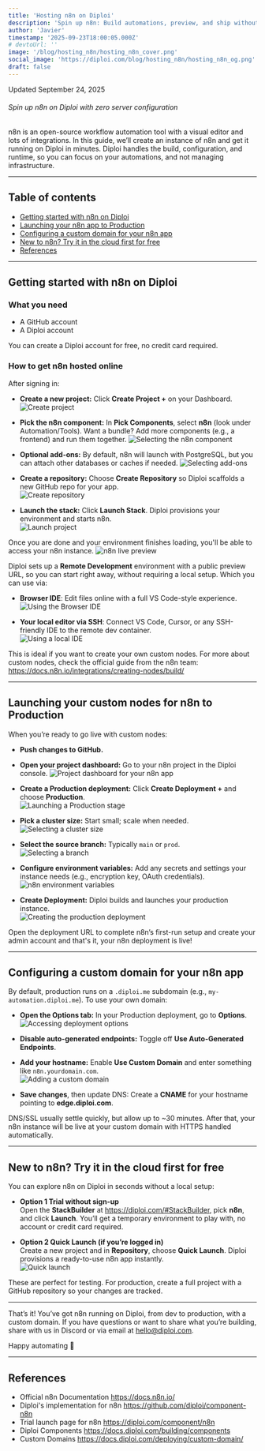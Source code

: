 ```yaml
---
title: 'Hosting n8n on Diploi'
description: 'Spin up n8n: Build automations, preview, and ship without DevOps.'
author: 'Javier'
timestamp: '2025-09-23T18:00:05.000Z'
# devtoUrl: ''
image: '/blog/hosting_n8n/hosting_n8n_cover.png'
social_image: 'https://diploi.com/blog/hosting_n8n/hosting_n8n_og.png'
draft: false
---
```


Updated <time datetime="2025-09-24T01:00:05.000Z">September 24, 2025</time>

###### Spin up n8n on Diploi with zero server configuration

n8n is an open-source workflow automation tool with a visual editor and lots of integrations. In this guide, we’ll create an instance of n8n and get it running on Diploi in minutes. Diploi handles the build, configuration, and runtime, so you can focus on your automations, and not managing infrastructure.

<!-- <div style="display:flex; justify-content:center; width:100%">
    <iframe width="560" height="315" src="https://www.youtube.com/embed/IaK1I37tHGE?si=eTwLhYkY4P86an-p" title="Launching n8n on Diploi" frameborder="0" allow="accelerometer; autoplay; clipboard-write; encrypted-media; gyroscope; picture-in-picture; web-share" referrerpolicy="strict-origin-when-cross-origin" allowfullscreen></iframe>
</div> -->

---

## Table of contents

- [Getting started with n8n on Diploi](#getting-started-with-n8n-on-diploi)
- [Launching your n8n app to Production](#launching-your-custom-nodes-for-n8n-to-production)
- [Configuring a custom domain for your n8n app](#configuring-a-custom-domain-for-your-n8n-app)
- [New to n8n? Try it in the cloud first for free](#new-to-n8n-try-it-in-the-cloud-first-for-free)
- [References](#references)

---

## Getting started with n8n on Diploi

### What you need

- A GitHub account  
- A Diploi account

You can create a Diploi account for free, no credit card required.

### How to get n8n hosted online

After signing in:

- **Create a new project:** Click **Create Project +** on your Dashboard.
  ![Create project](../../../images/blog/create-project.png)

- **Pick the n8n component:** In **Pick Components**, select **n8n** (look under Automation/Tools). Want a bundle? Add more components (e.g., a frontend) and run them together.
  ![Selecting the n8n component](n8n-component.png)

- **Optional add-ons:** By default, n8n will launch with PostgreSQL, but you can attach other databases or caches if needed.
  ![Selecting add-ons](../../../images/blog/selecting-add-ons-4.png)

- **Create a repository:** Choose **Create Repository** so Diploi scaffolds a new GitHub repo for your app.  
  ![Create repository](../../../images/blog/creating-a-repo.png)

- **Launch the stack:** Click **Launch Stack**. Diploi provisions your environment and starts n8n.  
  ![Launch project](../../../images/blog/launch-project.png)

Once you are done and your environment finishes loading, you'll be able to access your n8n instance.
![n8n live preview](n8n-preview.png)

Diploi sets up a **Remote Development** environment with a public preview URL, so you can start right away, without requiring a local setup. Which you can use via:

- **Browser IDE**: Edit files online with a full VS Code-style experience.  
  ![Using the Browser IDE](../../../images/blog/browser-ide.png)

- **Your local editor via SSH**: Connect VS Code, Cursor, or any SSH-friendly IDE to the remote dev container.  
  ![Using a local IDE](../../../images/blog/using-a-local-ide.png)

This is ideal if you want to create your own custom nodes. For more about custom nodes, check the official guide from the n8n team:
https://docs.n8n.io/integrations/creating-nodes/build/

---

## Launching your custom nodes for n8n to Production

When you’re ready to go live with custom nodes:

- **Push changes to GitHub.**

- **Open your project dashboard:** Go to your n8n project in the Diploi console.
  ![Project dashboard for your n8n app](n8n-project-dashboard.png)

- **Create a Production deployment:** Click **Create Deployment +** and choose **Production**.  
  ![Launching a Production stage](../../../images/blog/production-stage.png)

- **Pick a cluster size:** Start small; scale when needed.  
  ![Selecting a cluster size](../../../images/blog/cluster-size-selection.png)

- **Select the source branch:** Typically `main` or `prod`.  
  ![Selecting a branch](../../../images/blog/selecting-a-branch.png)

- **Configure environment variables:** Add any secrets and settings your instance needs (e.g., encryption key, OAuth credentials).
  ![n8n environment variables](n8n-env-variables.png)

- **Create Deployment:** Diploi builds and launches your production instance.  
  ![Creating the production deployment](../../../images/blog/creating-deployment.png)

Open the deployment URL to complete n8n’s first-run setup and create your admin account and that's it, your n8n deployment is live!

---

## Configuring a custom domain for your n8n app

By default, production runs on a `.diploi.me` subdomain (e.g., `my-automation.diploi.me`). To use your own domain:

- **Open the Options tab:** In your Production deployment, go to **Options**.  
  ![Accessing deployment options](../../../images/blog/deployment-options.png)

- **Disable auto-generated endpoints:** Toggle off **Use Auto-Generated Endpoints**.

- **Add your hostname:** Enable **Use Custom Domain** and enter something like `n8n.yourdomain.com`.  
  ![Adding a custom domain](../../../images/blog/adding-a-custom-domain.png)

- **Save changes**, then update DNS: Create a **CNAME** for your hostname pointing to **edge.diploi.com**.

DNS/SSL usually settle quickly, but allow up to ~30 minutes. After that, your n8n instance will be live at your custom domain with HTTPS handled automatically.

---

## New to n8n? Try it in the cloud first for free

You can explore n8n on Diploi in seconds without a local setup:

- **Option 1 Trial without sign-up**  
  Open the **StackBuilder** at <a href="https://diploi.com/#StackBuilder" target="_blank">https://diploi.com/#StackBuilder</a>, pick **n8n**, and click **Launch**. You’ll get a temporary environment to play with, no account or credit card required.

- **Option 2 Quick Launch (if you’re logged in)**  
  Create a new project and in **Repository**, choose **Quick Launch**. Diploi provisions a ready-to-use n8n app instantly.  
  ![Quick launch](../../../images/blog/quick-launch.png)

These are perfect for testing. For production, create a full project with a GitHub repository so your changes are tracked.

---

That’s it! You’ve got n8n running on Diploi, from dev to production, with a custom domain. If you have questions or want to share what you’re building, share with us in Discord or via email at hello@diploi.com.

Happy automating 🤖

---

## References

- Official n8n Documentation https://docs.n8n.io/  
- Diploi's implementation for n8n https://github.com/diploi/component-n8n  
- Trial launch page for n8n https://diploi.com/component/n8n  
- Diploi Components https://docs.diploi.com/building/components  
- Custom Domains https://docs.diploi.com/deploying/custom-domain/